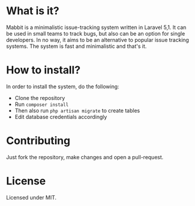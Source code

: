 # What is it?

Mabbit is a minimalistic issue-tracking system written in Laravel 5,1. It can be used in small teams to track bugs, but also can be an option for single developers. In no way, it aims to be an alternative to popular issue tracking systems. The system is fast and minimalistic and that's it.

# How to install?

In order to install the system, do the following:

- Clone the repository
- Run `composer install`
- Then also run `php artisan migrate` to create tables
- Edit database credentials accordingly

# Contributing

Just fork the repository, make changes and open a pull-request.

# License

Licensed under MIT.